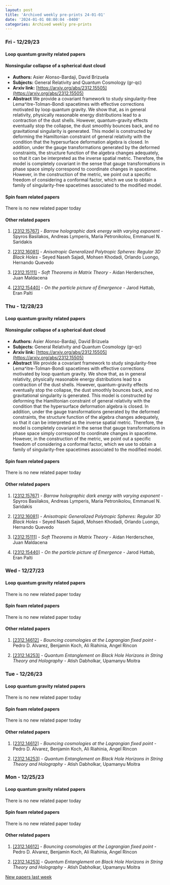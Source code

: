 ```yaml
---
layout: post
title: 'Archived weekly pre-prints 24-01-01'
date: '2024-01-01 08:00:04 -0400'
categories: Archived weekly pre-prints
---
```



### Fri - 12/29/23

#### Loop quantum gravity related papers

#### **Nonsingular collapse of a spherical dust cloud**
 - **Authors:** Asier Alonso-Bardaji, David Brizuela
 - **Subjects:** General Relativity and Quantum Cosmology (gr-qc)
 - **Arxiv link:** [https://arxiv.org/abs/2312.15505](https://arxiv.org/abs/2312.15505)
 - **Abstract**
 We provide a covariant framework to study singularity-free Lema\^itre-Tolman-Bondi spacetimes with effective corrections motivated by loop quantum gravity. We show that, as in general relativity, physically reasonable energy distributions lead to a contraction of the dust shells. However, quantum-gravity effects eventually stop the collapse, the dust smoothly bounces back, and no gravitational singularity is generated. This model is constructed by deforming the Hamiltonian constraint of general relativity with the condition that the hypersurface deformation algebra is closed. In addition, under the gauge transformations generated by the deformed constraints, the structure function of the algebra changes adequately, so that it can be interpreted as the inverse spatial metric. Therefore, the model is completely covariant in the sense that gauge transformations in phase space simply correspond to coordinate changes in spacetime. However, in the construction of the metric, we point out a specific freedom of considering a conformal factor, which we use to obtain a family of singularity-free spacetimes associated to the modified model. 

#### Spin foam related papers

There is no new related paper today 



#### Other related papers

1. [[2312.15767]](https://arxiv.org/abs/2312.15767) - *Barrow holographic dark energy with varying exponent* - Spyros Basilakos, Andreas Lymperis, Maria Petronikolou, Emmanuel N. Saridakis

1. [[2312.16081]](https://arxiv.org/abs/2312.16081) - *Anisotropic Generalized Polytropic Spheres: Regular 3D Black Holes* - Seyed Naseh Sajadi, Mohsen Khodadi, Orlando Luongo, Hernando Quevedo

1. [[2312.15111]](https://arxiv.org/abs/2312.15111) - *Soft Theorems in Matrix Theory* - Aidan Herderschee, Juan Maldacena

1. [[2312.15440]](https://arxiv.org/abs/2312.15440) - *On the particle picture of Emergence* - Jarod Hattab, Eran Palti



### Thu - 12/28/23

#### Loop quantum gravity related papers

#### **Nonsingular collapse of a spherical dust cloud**
 - **Authors:** Asier Alonso-Bardaji, David Brizuela
 - **Subjects:** General Relativity and Quantum Cosmology (gr-qc)
 - **Arxiv link:** [https://arxiv.org/abs/2312.15505](https://arxiv.org/abs/2312.15505)
 - **Abstract**
 We provide a covariant framework to study singularity-free Lema\^itre-Tolman-Bondi spacetimes with effective corrections motivated by loop quantum gravity. We show that, as in general relativity, physically reasonable energy distributions lead to a contraction of the dust shells. However, quantum-gravity effects eventually stop the collapse, the dust smoothly bounces back, and no gravitational singularity is generated. This model is constructed by deforming the Hamiltonian constraint of general relativity with the condition that the hypersurface deformation algebra is closed. In addition, under the gauge transformations generated by the deformed constraints, the structure function of the algebra changes adequately, so that it can be interpreted as the inverse spatial metric. Therefore, the model is completely covariant in the sense that gauge transformations in phase space simply correspond to coordinate changes in spacetime. However, in the construction of the metric, we point out a specific freedom of considering a conformal factor, which we use to obtain a family of singularity-free spacetimes associated to the modified model. 

#### Spin foam related papers

There is no new related paper today 



#### Other related papers

1. [[2312.15767]](https://arxiv.org/abs/2312.15767) - *Barrow holographic dark energy with varying exponent* - Spyros Basilakos, Andreas Lymperis, Maria Petronikolou, Emmanuel N. Saridakis

1. [[2312.16081]](https://arxiv.org/abs/2312.16081) - *Anisotropic Generalized Polytropic Spheres: Regular 3D Black Holes* - Seyed Naseh Sajadi, Mohsen Khodadi, Orlando Luongo, Hernando Quevedo

1. [[2312.15111]](https://arxiv.org/abs/2312.15111) - *Soft Theorems in Matrix Theory* - Aidan Herderschee, Juan Maldacena

1. [[2312.15440]](https://arxiv.org/abs/2312.15440) - *On the particle picture of Emergence* - Jarod Hattab, Eran Palti



### Wed - 12/27/23

#### Loop quantum gravity related papers

There is no new related paper today 

#### Spin foam related papers

There is no new related paper today 



#### Other related papers

1. [[2312.14612]](https://arxiv.org/abs/2312.14612) - *Bouncing cosmologies at the Lagrangian fixed point* - Pedro D. Alvarez, Benjamin Koch, Ali Riahinia, Angel Rincon

1. [[2312.14253]](https://arxiv.org/abs/2312.14253) - *Quantum Entanglement on Black Hole Horizons in String Theory and  Holography* - Atish Dabholkar, Upamanyu Moitra



### Tue - 12/26/23

#### Loop quantum gravity related papers

There is no new related paper today 

#### Spin foam related papers

There is no new related paper today 



#### Other related papers

1. [[2312.14612]](https://arxiv.org/abs/2312.14612) - *Bouncing cosmologies at the Lagrangian fixed point* - Pedro D. Alvarez, Benjamin Koch, Ali Riahinia, Angel Rincon

1. [[2312.14253]](https://arxiv.org/abs/2312.14253) - *Quantum Entanglement on Black Hole Horizons in String Theory and  Holography* - Atish Dabholkar, Upamanyu Moitra



### Mon - 12/25/23

#### Loop quantum gravity related papers

There is no new related paper today 

#### Spin foam related papers

There is no new related paper today 



#### Other related papers

1. [[2312.14612]](https://arxiv.org/abs/2312.14612) - *Bouncing cosmologies at the Lagrangian fixed point* - Pedro D. Alvarez, Benjamin Koch, Ali Riahinia, Angel Rincon

1. [[2312.14253]](https://arxiv.org/abs/2312.14253) - *Quantum Entanglement on Black Hole Horizons in String Theory and  Holography* - Atish Dabholkar, Upamanyu Moitra






[New papers last week]({{site.url}}/archived/weekly/pre-prints/2023/12/25/archived_weekly_papers.html)